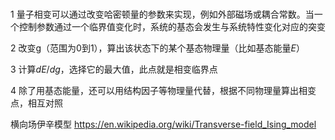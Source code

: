 #

1 量子相变可以通过改变哈密顿量的参数来实现，例如外部磁场或耦合常数。当一个控制参数通过一个临界值变化时，系统的基态会发生与系统特性变化对应的突变

2 改变g（范围为0到1），算出该状态下的某个基态物理量（比如基态能量$E$）

3 计算$dE/dg$，选择它的最大值，此点就是相变临界点

4 除了用基态能量，还可以用结构因子等物理量代替，根据不同物理量算出相变点，相互对照

横向场伊辛模型
<https://en.wikipedia.org/wiki/Transverse-field_Ising_model>
